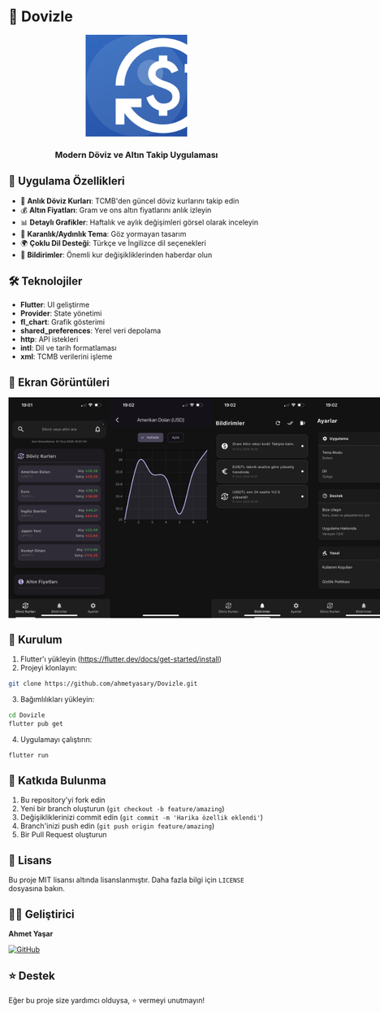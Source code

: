 # 💱 Dovizle

<div align="center">
  <img src="assets/icon/icon.png" alt="Dovizle Logo" width="200"/>
  <h3>Modern Döviz ve Altın Takip Uygulaması</h3>
</div>

## 📱 Uygulama Özellikleri

- 🔄 **Anlık Döviz Kurları**: TCMB'den güncel döviz kurlarını takip edin
- 💰 **Altın Fiyatları**: Gram ve ons altın fiyatlarını anlık izleyin
- 📊 **Detaylı Grafikler**: Haftalık ve aylık değişimleri görsel olarak inceleyin
- 🌙 **Karanlık/Aydınlık Tema**: Göz yormayan tasarım
- 🌍 **Çoklu Dil Desteği**: Türkçe ve İngilizce dil seçenekleri
- 🔔 **Bildirimler**: Önemli kur değişikliklerinden haberdar olun

## 🛠️ Teknolojiler

- **Flutter**: UI geliştirme
- **Provider**: State yönetimi
- **fl_chart**: Grafik gösterimi
- **shared_preferences**: Yerel veri depolama
- **http**: API istekleri
- **intl**: Dil ve tarih formatlaması
- **xml**: TCMB verilerini işleme

## 📸 Ekran Görüntüleri

<div style="display: flex; justify-content: space-between;">
  <img src="screenshots/home.PNG" alt="Ana Sayfa" width="200"/>
  <img src="screenshots/detail.PNG" alt="Detay Sayfası" width="200"/>
  <img src="screenshots/notifications.PNG" alt="Bildirimler" width="200"/>
  <img src="screenshots/settings.PNG" alt="Ayarlar" width="200"/>
</div>

## 🚀 Kurulum

1. Flutter'ı yükleyin (https://flutter.dev/docs/get-started/install)
2. Projeyi klonlayın:
```bash
git clone https://github.com/ahmetyasary/Dovizle.git
```
3. Bağımlılıkları yükleyin:
```bash
cd Dovizle
flutter pub get
```
4. Uygulamayı çalıştırın:
```bash
flutter run
```

## 🤝 Katkıda Bulunma

1. Bu repository'yi fork edin
2. Yeni bir branch oluşturun (`git checkout -b feature/amazing`)
3. Değişikliklerinizi commit edin (`git commit -m 'Harika özellik eklendi'`)
4. Branch'inizi push edin (`git push origin feature/amazing`)
5. Bir Pull Request oluşturun

## 📄 Lisans

Bu proje MIT lisansı altında lisanslanmıştır. Daha fazla bilgi için `LICENSE` dosyasına bakın.

## 👨‍💻 Geliştirici

**Ahmet Yaşar**

[![GitHub](https://img.shields.io/badge/GitHub-ahmetyasary-black?style=flat-square&logo=github)](https://github.com/ahmetyasary)

## ⭐️ Destek

Eğer bu proje size yardımcı olduysa, ⭐️ vermeyi unutmayın!

